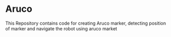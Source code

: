 # Aruco
This Repository contains code for creating Aruco marker, detecting position of marker and navigate the robot using aruco market

